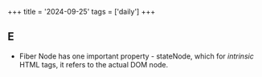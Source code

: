 +++
title = '2024-09-25'
tags = ['daily']
+++


## E

- Fiber Node has one important property - stateNode, which for *intrinsic* HTML tags, it refers to the actual DOM node.
